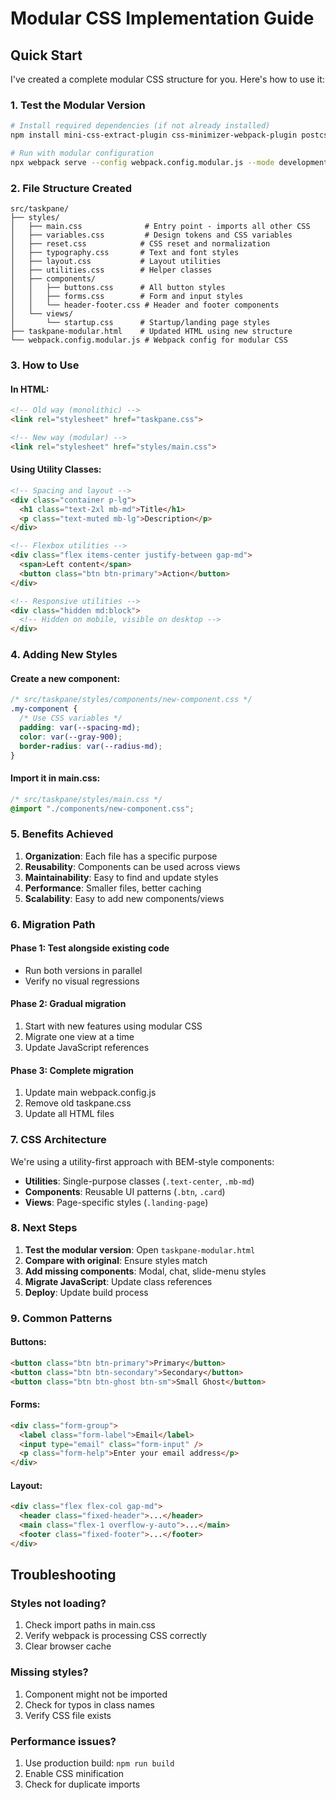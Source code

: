 # Modular CSS Implementation Guide

## Quick Start

I've created a complete modular CSS structure for you. Here's how to use it:

### 1. Test the Modular Version

```bash
# Install required dependencies (if not already installed)
npm install mini-css-extract-plugin css-minimizer-webpack-plugin postcss postcss-import postcss-nesting autoprefixer

# Run with modular configuration
npx webpack serve --config webpack.config.modular.js --mode development
```

### 2. File Structure Created

```
src/taskpane/
├── styles/
│   ├── main.css              # Entry point - imports all other CSS
│   ├── variables.css         # Design tokens and CSS variables
│   ├── reset.css            # CSS reset and normalization
│   ├── typography.css       # Text and font styles
│   ├── layout.css           # Layout utilities
│   ├── utilities.css        # Helper classes
│   ├── components/
│   │   ├── buttons.css      # All button styles
│   │   ├── forms.css        # Form and input styles
│   │   └── header-footer.css # Header and footer components
│   └── views/
│       └── startup.css      # Startup/landing page styles
├── taskpane-modular.html    # Updated HTML using new structure
└── webpack.config.modular.js # Webpack config for modular CSS
```

### 3. How to Use

#### In HTML:
```html
<!-- Old way (monolithic) -->
<link rel="stylesheet" href="taskpane.css">

<!-- New way (modular) -->
<link rel="stylesheet" href="styles/main.css">
```

#### Using Utility Classes:
```html
<!-- Spacing and layout -->
<div class="container p-lg">
  <h1 class="text-2xl mb-md">Title</h1>
  <p class="text-muted mb-lg">Description</p>
</div>

<!-- Flexbox utilities -->
<div class="flex items-center justify-between gap-md">
  <span>Left content</span>
  <button class="btn btn-primary">Action</button>
</div>

<!-- Responsive utilities -->
<div class="hidden md:block">
  <!-- Hidden on mobile, visible on desktop -->
</div>
```

### 4. Adding New Styles

#### Create a new component:
```css
/* src/taskpane/styles/components/new-component.css */
.my-component {
  /* Use CSS variables */
  padding: var(--spacing-md);
  color: var(--gray-900);
  border-radius: var(--radius-md);
}
```

#### Import it in main.css:
```css
/* src/taskpane/styles/main.css */
@import "./components/new-component.css";
```

### 5. Benefits Achieved

1. **Organization**: Each file has a specific purpose
2. **Reusability**: Components can be used across views
3. **Maintainability**: Easy to find and update styles
4. **Performance**: Smaller files, better caching
5. **Scalability**: Easy to add new components/views

### 6. Migration Path

#### Phase 1: Test alongside existing code
- Run both versions in parallel
- Verify no visual regressions

#### Phase 2: Gradual migration
1. Start with new features using modular CSS
2. Migrate one view at a time
3. Update JavaScript references

#### Phase 3: Complete migration
1. Update main webpack.config.js
2. Remove old taskpane.css
3. Update all HTML files

### 7. CSS Architecture

We're using a utility-first approach with BEM-style components:

- **Utilities**: Single-purpose classes (`.text-center`, `.mb-md`)
- **Components**: Reusable UI patterns (`.btn`, `.card`)
- **Views**: Page-specific styles (`.landing-page`)

### 8. Next Steps

1. **Test the modular version**: Open `taskpane-modular.html`
2. **Compare with original**: Ensure styles match
3. **Add missing components**: Modal, chat, slide-menu styles
4. **Migrate JavaScript**: Update class references
5. **Deploy**: Update build process

### 9. Common Patterns

#### Buttons:
```html
<button class="btn btn-primary">Primary</button>
<button class="btn btn-secondary">Secondary</button>
<button class="btn btn-ghost btn-sm">Small Ghost</button>
```

#### Forms:
```html
<div class="form-group">
  <label class="form-label">Email</label>
  <input type="email" class="form-input" />
  <p class="form-help">Enter your email address</p>
</div>
```

#### Layout:
```html
<div class="flex flex-col gap-md">
  <header class="fixed-header">...</header>
  <main class="flex-1 overflow-y-auto">...</main>
  <footer class="fixed-footer">...</footer>
</div>
```

## Troubleshooting

### Styles not loading?
1. Check import paths in main.css
2. Verify webpack is processing CSS correctly
3. Clear browser cache

### Missing styles?
1. Component might not be imported
2. Check for typos in class names
3. Verify CSS file exists

### Performance issues?
1. Use production build: `npm run build`
2. Enable CSS minification
3. Check for duplicate imports
